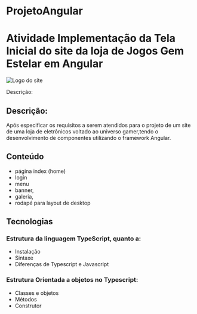 # ProjetoAngular

# Atividade Implementação da Tela Inicial do site da loja de Jogos Gem Estelar em  Angular
![Logo do site ](./assets/img/logo.svg)


Descrição:

## Descrição:
Após especificar os requisitos a serem atendidos para o projeto de um site de uma loja de eletrônicos voltado ao universo gamer,tendo o desenvolvimento de componentes utilizando o framework Angular.
## Conteúdo

* página index (home) 
* login
* menu
* banner,
* galeria,
* rodapé para layout de desktop

## Tecnologias 

### Estrutura da linguagem TypeScript, quanto a:
* Instalação
* Sintaxe
* Diferenças de Typescript e Javascript

### Estrutura Orientada a objetos no Typescript:
* Classes e objetos
* Métodos
* Construtor
